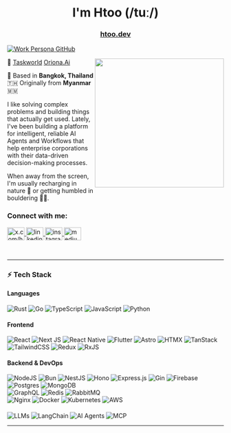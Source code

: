 <h1 align="center">I'm Htoo (/tuː/)</h1>

<h3 align="center"><a href="https://htoo.dev/" target="blank">htoo.dev</a></h3>

[![Work Persona GitHub](https://img.shields.io/badge/Work-hplwin-181717?style=for-the-badge&logo=github)](https://github.com/hplwin)

<img align="right" src="https://github.com/user-attachments/assets/e054d744-f705-46a2-9a48-d6c3503c38e7" width="300"/>

💼 [Taskworld](https://taskworld.com) [Oriona.Ai](https://oriona.ai/)

📍 Based in **Bangkok, Thailand** 🇹🇭 Originally from **Myanmar** 🇲🇲 

I like solving complex problems and building things that actually get used. Lately, I've been building a platform for intelligent, reliable AI Agents and Workflows that help enterprise corporations with their data-driven decision-making processes.

When away from the screen, I'm usually recharging in nature 🌳 or getting humbled in bouldering 🧗🏻.


<h3 align="left">Connect with me:</h3>
<p align="left">
  <a href="https://x.com/h7_0_0" target="blank">
    <img align="center" src="https://raw.githubusercontent.com/rahuldkjain/github-profile-readme-generator/master/src/images/icons/Social/twitter.svg" alt="x.com/h7_0_0" height="30" width="40" />
  </a>
  <a href="https://linkedin.com/in/hplwin" target="blank">
    <img align="center" src="https://raw.githubusercontent.com/rahuldkjain/github-profile-readme-generator/master/src/images/icons/Social/linked-in-alt.svg" alt="linkedin.com/in/hplwin" height="30" width="40" />
  </a>
  <a href="https://instagram.com/h7_o_o" target="blank">
    <img align="center" src="https://raw.githubusercontent.com/rahuldkjain/github-profile-readme-generator/master/src/images/icons/Social/instagram.svg" alt="instagram.com/h7_o_o" height="30" width="40" />
  </a>
  <a href="https://medium.com/@htoopyaelwin" target="blank">
    <img align="center" src="https://raw.githubusercontent.com/rahuldkjain/github-profile-readme-generator/master/src/images/icons/Social/medium.svg" alt="medium.com/@htoopyaelwin" height="30" width="40" />
  </a>
</p>

<br/>


---

<h3 align="left">⚡ Tech Stack</h3>

#### Languages
![Rust](https://img.shields.io/badge/rust-%23000000.svg?style=for-the-badge&logo=rust&logoColor=white) 
![Go](https://img.shields.io/badge/go-%2300ADD8.svg?style=for-the-badge&logo=go&logoColor=white) 
![TypeScript](https://img.shields.io/badge/typescript-%23007ACC.svg?style=for-the-badge&logo=typescript&logoColor=white) 
![JavaScript](https://img.shields.io/badge/javascript-%23323330.svg?style=for-the-badge&logo=javascript&logoColor=%23F7DF1E) 
![Python](https://img.shields.io/badge/python-3670A0?style=for-the-badge&logo=python&logoColor=ffdd54)  

#### Frontend
![React](https://img.shields.io/badge/react-%2320232a.svg?style=for-the-badge&logo=react&logoColor=%2361DAFB) 
![Next JS](https://img.shields.io/badge/Next-black?style=for-the-badge&logo=next.js&logoColor=white) 
![React Native](https://img.shields.io/badge/react_native-%2320232a.svg?style=for-the-badge&logo=react&logoColor=%2361DAFB) 
![Flutter](https://img.shields.io/badge/Flutter-%2302569B.svg?style=for-the-badge&logo=flutter&logoColor=white) 
![Astro](https://img.shields.io/badge/Astro-%23FF5D01.svg?style=for-the-badge&logo=astro&logoColor=white) 
![HTMX](https://img.shields.io/badge/HTMX-%2302569B.svg?style=for-the-badge&logo=htmx&logoColor=white) 
![TanStack](https://img.shields.io/badge/TanStack-%23FF4154.svg?style=for-the-badge&logo=reactquery&logoColor=white) 
![TailwindCSS](https://img.shields.io/badge/tailwindcss-%2338B2AC.svg?style=for-the-badge&logo=tailwind-css&logoColor=white) 
![Redux](https://img.shields.io/badge/redux-%23593d88.svg?style=for-the-badge&logo=redux&logoColor=white) 
![RxJS](https://img.shields.io/badge/rxjs-%23B7178C.svg?style=for-the-badge&logo=reactivex&logoColor=white) 

#### Backend & DevOps
![NodeJS](https://img.shields.io/badge/node.js-6DA55F?style=for-the-badge&logo=node.js&logoColor=white) 
![Bun](https://img.shields.io/badge/Bun-%23000000.svg?style=for-the-badge&logo=bun&logoColor=white)
![NestJS](https://img.shields.io/badge/nestjs-%23E0234E.svg?style=for-the-badge&logo=nestjs&logoColor=white) 
![Hono](https://img.shields.io/badge/Hono-%23FF6F61.svg?style=for-the-badge&logo=hono&logoColor=white)
![Express.js](https://img.shields.io/badge/express.js-%23404d59.svg?style=for-the-badge&logo=express&logoColor=%2361DAFB)
![Gin](https://img.shields.io/badge/Gin-%2300ADD8.svg?style=for-the-badge&logo=go&logoColor=white)
![Firebase](https://img.shields.io/badge/firebase-%23039BE5.svg?style=for-the-badge&logo=firebase&logoColor=white) 
![Postgres](https://img.shields.io/badge/postgres-%23316192.svg?style=for-the-badge&logo=postgresql&logoColor=white) 
![MongoDB](https://img.shields.io/badge/MongoDB-%234ea94b.svg?style=for-the-badge&logo=mongodb&logoColor=white)  
![GraphQL](https://img.shields.io/badge/-GraphQL-E10098?style=for-the-badge&logo=graphql&logoColor=white) 
![Redis](https://img.shields.io/badge/redis-%23DD0031.svg?style=for-the-badge&logo=redis&logoColor=white) 
![RabbitMQ](https://img.shields.io/badge/RabbitMQ-FF6600?style=for-the-badge&logo=rabbitmq&logoColor=white)  
![Nginx](https://img.shields.io/badge/nginx-%23009639.svg?style=for-the-badge&logo=nginx&logoColor=white) 
![Docker](https://img.shields.io/badge/docker-%230db7ed.svg?style=for-the-badge&logo=docker&logoColor=white) 
![Kubernetes](https://img.shields.io/badge/kubernetes-%23326ce5.svg?style=for-the-badge&logo=kubernetes&logoColor=white) 
![AWS](https://img.shields.io/badge/AWS-%23FF9900.svg?style=for-the-badge&logo=amazon-aws&logoColor=white)

#### 
![LLMs](https://img.shields.io/badge/LLMs-%23007ACC.svg?style=for-the-badge&logo=openai&logoColor=white)
![LangChain](https://img.shields.io/badge/LangChain-%2300BFFF.svg?style=for-the-badge&logo=chainlink&logoColor=white)
![AI Agents](https://img.shields.io/badge/AI%20Agents-%23FF6F00.svg?style=for-the-badge&logo=robotframework&logoColor=white)
![MCP](https://img.shields.io/badge/MCP-%23000000.svg?style=for-the-badge&logo=protocol&logoColor=white)

---

